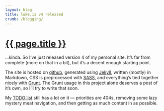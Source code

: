 ```yaml
---
layout: blog
title: luke.is v4 released
crumb: /blogging/
---
```


# <a href="{{ page.url }}">{{ page.title }}</a>

&hellip;kinda. So I&rsquo;ve just released version 4 of my personal site. It&rsquo;s far from complete (more on that in a bit), but it&rsquo;s a decent enough starting point.

The site is hosted on [github](https://github.com/lukemartin/lukemartin.github.com/), generated using [Jekyll](https://github.com/mojombo/jekyll), written (mostly) in Markdown, CSS is preprocessed with [SASS](http://sass-lang.com), and everything&rsquo;s tied together nicely with [Grunt](http://gruntjs.com). The Grunt usage in this project alone deserves a post of it&rsquo;s own, so I&rsquo;ll try to write that soon.

My [TODO list](https://github.com/lukemartin/lukemartin.github.com/blob/master/TODO.md) still has a lot on it &mdash; priorities are 404s, removing some lazy mystery meat navigation, and then getting as much content in as possible.